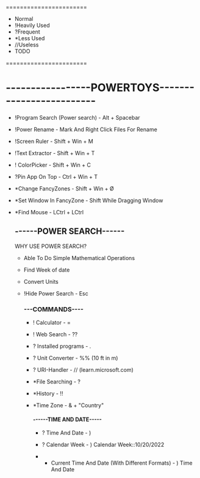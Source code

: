 =======================

* Normal
* !Heavily Used
* ?Frequent
* *Less Used
* //Useless
* TODO

=======================

# -----------------POWERTOYS-------------------------

* !Program Search (Power search) - Alt + Spacebar

* !Power Rename - Mark And Right Click Files For Rename

* !Screen Ruler - Shift + Win + M

* !Text Extractor - Shift + Win + T

* ! ColorPicker - Shift + Win + C

* ?Pin App On Top - Ctrl + Win + T

* *Change FancyZones - Shift + Win + Ø

* *Set Window In FancyZone - Shift While Dragging Window

* *Find Mouse - LCtrl + LCtrl


	## ------POWER SEARCH------
	WHY USE POWER SEARCH?

	- Able To Do Simple Mathematical Operations

	- Find Week of date

	- Convert Units

	* !Hide Power Search - Esc

		### ---COMMANDS----

		* ! Calculator - =

		* ! Web Search - ??

		* ? Installed programs - .

		* ? Unit Converter - %% (10 ft in m)

		* ? URI-Handler - // (learn.microsoft.com)

		* *File Searching - ?

		* *History - !!

		* *Time Zone - & + "Country"

			#### ------TIME AND DATE-----

			* ? Time And Date - )

			* ? Calendar Week - ) Calendar Week::10/20/2022

			* * Current Time And Date (With Different Formats) - ) Time And Date